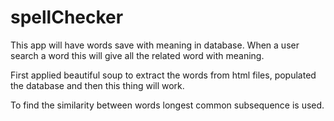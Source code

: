# spellChecker

This app will have words save with meaning in database.
When a user search a word this will give all the related word with meaning.

First applied beautiful soup to extract the words from html files, populated the database and then this thing will work.

To find the similarity between words longest common subsequence is used.
